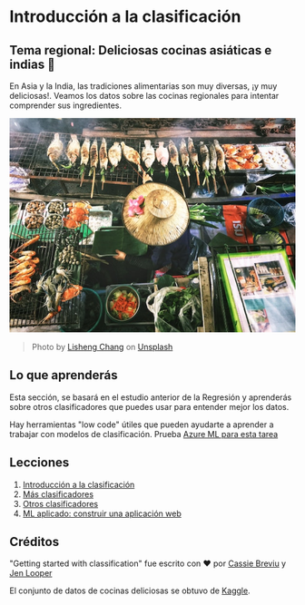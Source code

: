 # Introducción a la clasificación

## Tema regional: Deliciosas cocinas asiáticas e indias 🍜

En Asia y la India, las tradiciones alimentarias son muy diversas, ¡y muy deliciosas!. Veamos los datos sobre las cocinas regionales para intentar comprender sus ingredientes. 

![Vendedor de comida tailandesa](../images/thai-food.jpg)
> Photo by <a href="https://unsplash.com/@changlisheng?utm_source=unsplash&utm_medium=referral&utm_content=creditCopyText">Lisheng Chang</a> on <a href="https://unsplash.com/s/photos/asian-food?utm_source=unsplash&utm_medium=referral&utm_content=creditCopyText">Unsplash</a>
  
## Lo que aprenderás

Esta sección, se basará en el estudio anterior de la Regresión y aprenderás sobre otros clasificadores que puedes usar para entender mejor los datos.

Hay herramientas "low code" útiles que pueden ayudarte a aprender a trabajar con modelos de clasificación. Prueba [Azure ML para esta tarea](https://docs.microsoft.com/learn/modules/create-classification-model-azure-machine-learning-designer/?WT.mc_id=academic-77952-leestott)

## Lecciones

1. [Introducción a la clasificación](../1-Introduction/README.md)
2. [Más clasificadores](../2-Classifiers-1/README.md)
3. [Otros clasificadores](../3-Classifiers-2/README.md)
4. [ML aplicado: construir una aplicación web](../4-Applied/README.md)

## Créditos

"Getting started with classification" fue escrito con ♥️  por [Cassie Breviu](https://www.twitter.com/cassiebreviu) y [Jen Looper](https://www.twitter.com/jenlooper)

El conjunto de datos de cocinas deliciosas se obtuvo de [Kaggle](https://www.kaggle.com/hoandan/asian-and-indian-cuisines).
